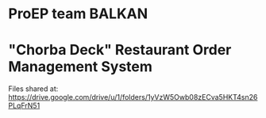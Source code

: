 # ProEP team BALKAN

# "Chorba Deck" Restaurant Order Management System

Files shared at:
https://drive.google.com/drive/u/1/folders/1yVzW5Owb08zECva5HKT4sn26PLqFrN51
